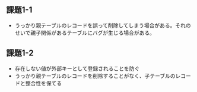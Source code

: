 ## 課題1-1

- うっかり親テーブルのレコードを誤って削除してしまう場合がある。それのせいで親子関係があるテーブルにバグが生じる場合がある。

## 課題1-2

- 存在しない値が外部キーとして登録されることを防ぐ
- うっかり親テーブルのレコードを削除することがなく、子テーブルのレコードと整合性を保てる
